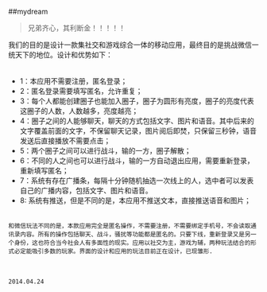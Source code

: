 ##mydream

> 兄弟齐心，其利断金！！！！！


我们的目的是设计一款集社交和游戏综合一体的移动应用，最终目的是挑战微信一统天下的地位。设计和优势如下：
######
* 1：本应用不需要注册，匿名登录；
* 2：匿名登录需要填写匿名，允许重复；
* 3：每个人都能创建圈子也能加入圈子，圈子为圆形有亮度，圈子的亮度代表这圈子的人数，人数越多，亮度越亮；
* 4：圈子之间的人能够聊天，聊天的方式包括文字、图片和语音。其中后来的文字覆盖前面的文字，不保留聊天记录，图片阅后即焚，只保留三秒钟，语音发送后直接播放不需要点击；
* 5：两个圈子之间可以进行战斗，输的一方，圈子解散；
* 6：不同的人之间也可以进行战斗，输的一方自动退出应用，需要重新登录，重新填写匿名；
* 7：系统有存在广播条，每隔十分钟随机抽选一次线上的人，选中者可以发表自己的广播内容，包括文字、图片和语音。
* 8: 系统有推送，但是不同的是，本应用不推送文本，直接推送语音和图片；

######

    和微信玩法不同的是，本款应用完全是匿名操作，不需要注册，不需要绑定手机号，不会读取通讯录内容。所有的操作包括聊天、战斗，骚扰等功能都是匿名的。只要下线，重新登录又是另一个身份，这也符合当今社会人有多面性的现实。应用以社交为主，游戏为辅，两种玩法结合的形式必定能吸引多数的玩家。界面的设计和应用的玩法目前正在设计，已现雏形.    
    
######

                                                                                              2014.04.24
